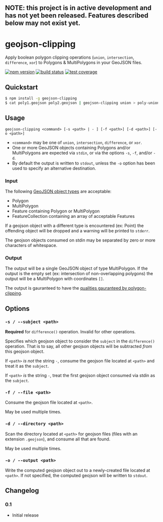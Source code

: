 ## NOTE: this project is in active development and has not yet been released. Features described below may not exist yet.

# geojson-clipping

Apply boolean polygon clipping operations (`union`, `intersection`, `difference`, `xor`) to Polygons & MultiPolygons in your GeoJSON files.

[![npm version](https://img.shields.io/npm/v/geojson-clipping.svg)](https://www.npmjs.com/package/geojson-clipping)
[![build status](https://img.shields.io/travis/mfogel/geojson-clipping.svg)](https://travis-ci.org/mfogel/geojson-clipping)
[![test coverage](https://img.shields.io/coveralls/mfogel/geojson-clipping/master.svg)](https://coveralls.io/r/mfogel/geojson-clipping)

## Quickstart

```sh
$ npm install -g geojson-clipping
$ cat poly1.geojson poly2.geojson | geojson-clipping union > poly-union.geojson
```

## Usage

`geojson-clipping <command> [-s <path> | - ] [-f <path>] [-d <path>] [-o <path>]`

 * `<command>` may be one of `union`, `intersection`, `difference`, or `xor`.
 * One or more GeoJSON objects containing Polygons and/or MultiPolygons are expected via `stdin`, or via the options `-s`, `-f`, and/or `-d`.
 * By default the output is written to `stdout`, unless the `-o` option has been used to specify an alternative destination.

### Input

The following [GeoJSON object types](https://tools.ietf.org/html/rfc7946#section-3) are acceptable:

 * Polygon
 * MultiPolygon
 * Feature containing Polygon or MultiPolygon
 * FeatureCollection containing an array of acceptable Features

If a geojson object with a different type is encountered (ex: Point) the offending object will be dropped and a warning will be printed to `stderr`.

The geojson objects consumed on stdin may be separated by zero or more characters of whitespace.

### Output

The output will be a single GeoJSON object of type MultiPolygon. If the output is the empty set (ex: intersection of non-overlapping polygons) the output will be a MultiPolygon with coordinates `[]`.

The output is gauranteed to have the [qualities gauranteed by polygon-clipping](https://github.com/mfogel/polygon-clipping#output).

## Options

### `-s / --subject <path>`

**Required** for `difference()` operation. Invalid for other operations.

Specifies which geojson object to consider the `subject` in the `difference()` operation. That is to say, all other geojson objects will be subtracted *from* this geojson object.

If `<path>` *is not* the string `-`, consume the geojson file located at `<path>` and treat it as the `subject`.

If `<path>` *is* the string `-`, treat the first geojson object consumed via stdin as the `subject`.

### `-f / --file <path>`

Consume the geojson file located at `<path>`.

May be used multiple times.

### `-d / --directory <path>`

Scan the directory located at `<path>` for geojson files (files with an extension `.geojson`), and consume all that are found.

May be used multiple times.

### `-o / --output <path>`

Write the computed geojson object out to a newly-created file located at `<path>`. If not specified, the computed geojson will be written to `stdout`.

## Changelog

### 0.1

* Initial release
